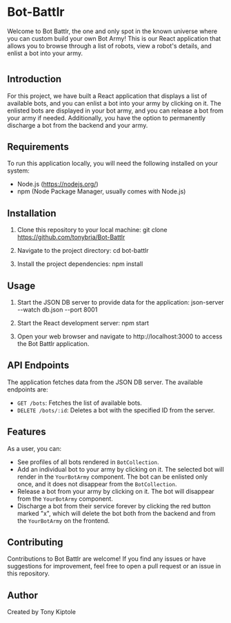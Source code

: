 # Bot-Battlr

Welcome to Bot Battlr, the one and only spot in the known universe where you can custom build your own Bot Army! This is our React application that allows you to browse through a list of robots, view a robot's details, and enlist a bot into your army.

#
## Introduction

For this project, we have built a React application that displays a list of available bots, and you can enlist a bot into your army by clicking on it. The enlisted bots are displayed in your bot army, and you can release a bot from your army if needed. Additionally, you have the option to permanently discharge a bot from the backend and your army.

## Requirements

To run this application locally, you will need the following installed on your system:

- Node.js (https://nodejs.org/)
- npm (Node Package Manager, usually comes with Node.js)

## Installation

1. Clone this repository to your local machine:
git clone https://github.com/tonybria/Bot-Battlr

2. Navigate to the project directory:
cd bot-battlr

3. Install the project dependencies:
npm install


## Usage

1. Start the JSON DB server to provide data for the application:
json-server --watch db.json --port 8001

2. Start the React development server:
npm start
 
3. Open your web browser and navigate to  http://localhost:3000 to access the Bot Battlr application.

## API Endpoints

The application fetches data from the JSON DB server. The available endpoints are:

- `GET /bots`: Fetches the list of available bots.
- `DELETE /bots/:id`: Deletes a bot with the specified ID from the server.

## Features

As a user, you can:

- See profiles of all bots rendered in `BotCollection`.
- Add an individual bot to your army by clicking on it. The selected bot will render in the `YourBotArmy` component. The bot can be enlisted only once, and it does not disappear from the `BotCollection`.
- Release a bot from your army by clicking on it. The bot will disappear from the `YourBotArmy` component.
- Discharge a bot from their service forever by clicking the red button marked "x", which will delete the bot both from the backend and from the `YourBotArmy` on the frontend.

## Contributing

Contributions to Bot Battlr are welcome! If you find any issues or have suggestions for improvement, feel free to open a pull request or an issue in this repository.

## Author
 Created by Tony Kiptole






